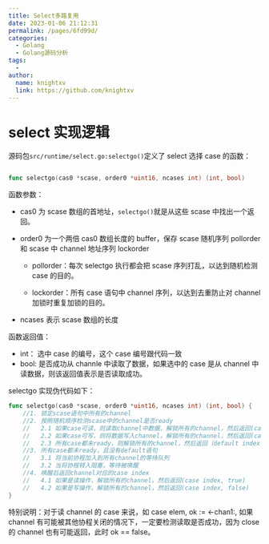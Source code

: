 ```yaml
---
title: Select多路复用
date: 2023-01-06 21:12:31
permalink: /pages/6fd99d/
categories:
  - Golang
  - Golang源码分析
tags:
  - 
author: 
  name: knightxv
  link: https://github.com/knightxv
---
```

# select 实现逻辑

源码包`src/runtime/select.go:selectgo()`定义了 select 选择 case 的函数：

```go

func selectgo(cas0 *scase, order0 *uint16, ncases int) (int, bool)
```

函数参数：

-   cas0 为 scase 数组的首地址，`selectgo()`就是从这些 scase 中找出一个返回。
-   order0 为一个两倍 cas0 数组长度的 buffer，保存 scase 随机序列 pollorder 和 scase 中 channel 地址序列 lockorder

    -   pollorder：每次 selectgo 执行都会把 scase 序列打乱，以达到随机检测 case 的目的。

    -   lockorder：所有 case 语句中 channel 序列，以达到去重防止对 channel 加锁时重复加锁的目的。

-   ncases 表示 scase 数组的长度

函数返回值：

-   int： 选中 case 的编号，这个 case 编号跟代码一致
-   bool: 是否成功从 channle 中读取了数据，如果选中的 case 是从 channel 中读数据，则该返回值表示是否读取成功。

selectgo 实现伪代码如下：

```go
func selectgo(cas0 *scase, order0 *uint16, ncases int) (int, bool) {
    //1. 锁定scase语句中所有的channel
    //2. 按照随机顺序检测scase中的channel是否ready
    //   2.1 如果case可读，则读取channel中数据，解锁所有的channel，然后返回(case index, true)
    //   2.2 如果case可写，则将数据写入channel，解锁所有的channel，然后返回(case index, false)
    //   2.3 所有case都未ready，则解锁所有的channel，然后返回（default index, false）
    //3. 所有case都未ready，且没有default语句
    //   3.1 将当前协程加入到所有channel的等待队列
    //   3.2 当将协程转入阻塞，等待被唤醒
    //4. 唤醒后返回channel对应的case index
    //   4.1 如果是读操作，解锁所有的channel，然后返回(case index, true)
    //   4.2 如果是写操作，解锁所有的channel，然后返回(case index, false)
}
```

特别说明：对于读 channel 的 case 来说，如 case elem, ok := <-chan1:, 如果 channel 有可能被其他协程关闭的情况下，一定要检测读取是否成功，因为 close 的 channel 也有可能返回，此时 ok == false。
